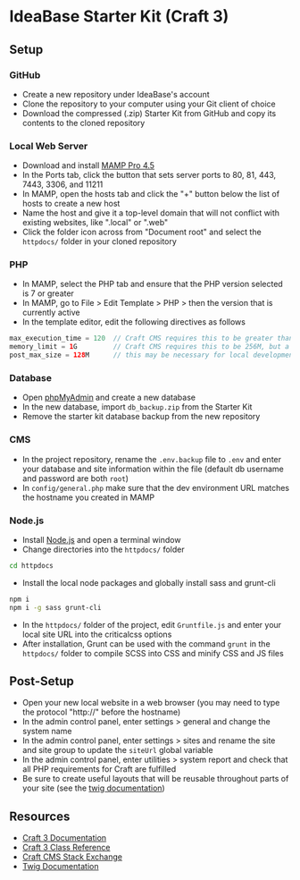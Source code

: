 # IdeaBase Starter Kit (Craft 3)

## Setup

### GitHub

- Create a new repository under IdeaBase's account
- Clone the repository to your computer using your Git client of choice
- Download the compressed (.zip) Starter Kit from GitHub and copy its contents to the cloned repository

### Local Web Server

- Download and install [MAMP Pro 4.5](https://www.mamp.info/en/downloads/older-versions/)
- In the Ports tab, click the button that sets server ports to 80, 81, 443, 7443, 3306, and 11211
- In MAMP, open the hosts tab and click the "+" button below the list of hosts to create a new host
- Name the host and give it a top-level domain that will not conflict with existing websites, like ".local" or ".web"
- Click the folder icon across from "Document root" and select the `httpdocs/` folder in your cloned repository

### PHP

- In MAMP, select the PHP tab and ensure that the PHP version selected is 7 or greater
- In MAMP, go to File > Edit Template > PHP > then the version that is currently active
- In the template editor, edit the following directives as follows
```php
max_execution_time = 120  // Craft CMS requires this to be greater than or equal to 120s
memory_limit = 1G         // Craft CMS requires this to be 256M, but a higher value may be helpful for local development
post_max_size = 128M      // this may be necessary for local development
```

### Database

- Open [phpMyAdmin](http://localhost/phpMyAdmin/) and create a new database
- In the new database, import `db_backup.zip` from the Starter Kit
- Remove the starter kit database backup from the new repository

### CMS

- In the project repository, rename the `.env.backup` file to `.env` and enter your database and site information within the file (default db username and password are both `root`)
- In `config/general.php` make sure that the dev environment URL matches the hostname you created in MAMP

### Node.js

- Install [Node.js](https://nodejs.org/en/download/) and open a terminal window
- Change directories into the `httpdocs/` folder
```sh
cd httpdocs
```
- Install the local node packages and globally install sass and grunt-cli
```sh
npm i
npm i -g sass grunt-cli
```
- In the `httpdocs/` folder of the project, edit `Gruntfile.js` and enter your local site URL into the criticalcss options
- After installation, Grunt can be used with the command `grunt` in the `httpdocs/` folder to compile SCSS into CSS and minify CSS and JS files

## Post-Setup

- Open your new local website in a web browser (you may need to type the protocol "http://" before the hostname)
- In the admin control panel, enter settings > general and change the system name
- In the admin control panel, enter settings > sites and rename the site and site group to update the `siteUrl` global variable
- In the admin control panel, enter utilities > system report and check that all PHP requirements for Craft are fulfilled
- Be sure to create useful layouts that will be reusable throughout parts of your site (see the [twig documentation](https://twig.symfony.com/doc/2.x/tags/extends.html))

## Resources

- [Craft 3 Documentation](https://docs.craftcms.com/v3/)
- [Craft 3 Class Reference](https://docs.craftcms.com/api/v3/)
- [Craft CMS Stack Exchange](https://craftcms.stackexchange.com/)
- [Twig Documentation](https://twig.symfony.com/doc/2.x/)
